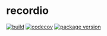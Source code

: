 # recordio

[![build](https://github.com/chris-lamb/recordio/workflows/Build/badge.svg)](https://github.com/chris-lamb/recordio/actions/workflows/python.yaml)
[![codecov](https://codecov.io/gh/chris-lamb/recordio/branch/master/graph/badge.svg?token=AUQJIGQNJE)](https://codecov.io/gh/chris-lamb/recordio)
[![package version](https://img.shields.io/pypi/v/recordio-py?color=%2334D058&label=pypi%20package)](https://pypi.org/project/recordio-py)